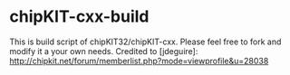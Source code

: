 # chipKIT-cxx-build

This is build script of chipKIT32/chipKIT-cxx. Please feel free to fork and modify it a your own needs.
Credited to [jdeguire]: http://chipkit.net/forum/memberlist.php?mode=viewprofile&u=28038